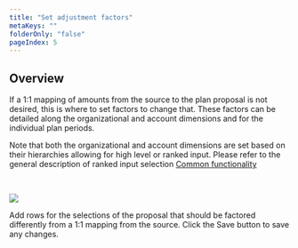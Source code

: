 ```yaml
---
title: "Set adjustment factors"
metaKeys: ""
folderOnly: "false"
pageIndex: 5
---
```



## Overview

If a 1:1 mapping of amounts from the source to the plan proposal is not desired, this is where to set factors to change that. These factors can be detailed along the organizational and account dimensions and for the individual plan periods.

Note that both the organizational and account dimensions are set based on their hierarchies allowing for high level or ranked input. Please refer to the general description of ranked input selection [Common functionality](../../../getting-started/common-functionality.md)  

<br/>

![](https://profitbasedocs.blob.core.windows.net/plannerimages/account-proposal-set-adjustment-factors.JPG)

Add rows for the selections of the proposal that should be factored differently from a 1:1 mapping from the source. Click the Save button to save any changes.